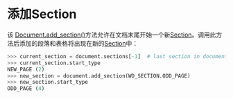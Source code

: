 # 添加Section

[Document.add_section()]: ../api/document.md#add_section
[Section]: ../api/section_section.md

该 [Document.add_section()]方法允许在文档末尾开始一个新[Section]。调用此方法后添加的段落和表格将出现在新的[Section]中：

```python
>>> current_section = document.sections[-1]  # last section in document
>>> current_section.start_type
NEW_PAGE (2)
>>> new_section = document.add_section(WD_SECTION.ODD_PAGE)
>>> new_section.start_type
ODD_PAGE (4)
```
